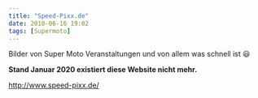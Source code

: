 ```yaml
---
title: "Speed-Pixx.de"
date: 2010-06-16 19:02
tags: [Supermoto]
---
```

Bilder von Super Moto Veranstaltungen und von allem was schnell ist :smiley:

**Stand Januar 2020 existiert diese Website nicht mehr.**

http://www.speed-pixx.de/
